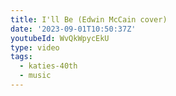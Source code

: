 ```yaml
---
title: I'll Be (Edwin McCain cover)
date: '2023-09-01T10:50:37Z'
youtubeId: WvQkWpycEkU
type: video
tags:
  - katies-40th
  - music
---
```


